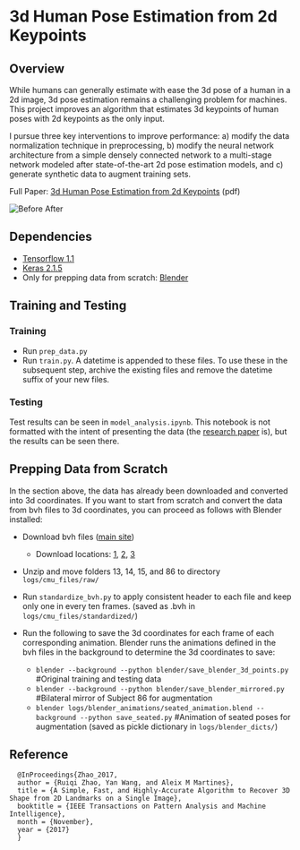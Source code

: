 # 3d Human Pose Estimation from 2d Keypoints



## Overview

While humans can generally estimate with ease the 3d pose of a human in a 2d image, 3d pose estimation remains a challenging problem for machines. This project improves an algorithm that estimates 3d keypoints of human poses with 2d keypoints as the only input.

I pursue three key interventions to improve performance: a) modify the data normalization technique in preprocessing, b) modify the neural network architecture from a simple densely connected network to a multi-stage network modeled after state-of-the-art 2d pose estimation models, and c) generate synthetic data to augment training sets.

Full Paper: [3d Human Pose Estimation from 2d Keypoints](https://github.com/rludlow/3d-pose-2d-keypoints/blob/present/Ludlow_3d_pose_2d_keypoints.pdf) (pdf)

![Before After](https://github.com/rludlow/3d-pose-2d-keypoints/blob/present/utils/pose_before_after_colors.png)

## Dependencies
- [Tensorflow 1.1](https://www.tensorflow.org/)
- [Keras 2.1.5](https://keras.io/)
- Only for prepping data from scratch: [Blender](https://www.blender.org/)

## Training and Testing

### Training
- Run `prep_data.py`
- Run `train.py`. A datetime is appended to these files. To use these in the subsequent step, archive the existing files and remove the datetime suffix of your new files.

### Testing
Test results can be seen in `model_analysis.ipynb`. This notebook is not formatted with the intent of presenting the data (the [research paper](https://github.com/rludlow/3d-pose-2d-keypoints/blob/present/Ludlow_3d_pose_2d_keypoints.pdf) is), but the results can be seen there.

## Prepping Data from Scratch

In the section above, the data has already been downloaded and converted into 3d coordinates. If you want to start from scratch and convert the data from bvh files to 3d coordinates, you can proceed as follows with Blender installed:

- Download bvh files ([main site](https://sites.google.com/a/cgspeed.com/cgspeed/motion-capture/cmu-bvh-conversion))
	- Download locations:
        [1](http://www.mediafire.com/?z6pr5bk3h1o5045),
        [2](http://www.mediafire.com/?cu0a99w1day8hnr),
        [3](http://www.mediafire.com/?r6y8sc60mabhneu)

- Unzip and move folders 13, 14, 15, and 86 to directory `logs/cmu_files/raw/`

- Run `standardize_bvh.py` to apply consistent header to each file and keep only one in every ten frames. (saved as .bvh in `logs/cmu_files/standardized/`)

- Run the following to save the 3d coordinates for each frame of each corresponding animation. Blender runs the animations defined in the bvh files in the background to determine the 3d coordinates to save:
    - `blender --background --python blender/save_blender_3d_points.py` #Original training and testing data
    - `blender --background --python blender/save_blender_mirrored.py` #Bilateral mirror of Subject 86 for augmentation
    - `blender logs/blender_animations/seated_animation.blend --background --python save_seated.py` #Animation of seated poses for augmentation
    (saved as pickle dictionary in `logs/blender_dicts/`)

## Reference

	  @InProceedings{Zhao_2017,
	  author = {Ruiqi Zhao, Yan Wang, and Aleix M Martines},
	  title = {A Simple, Fast, and Highly-Accurate Algorithm to Recover 3D Shape from 2D Landmarks on a Single Image},
	  booktitle = {IEEE Transactions on Pattern Analysis and Machine Intelligence},
	  month = {November},
	  year = {2017}
	  }
